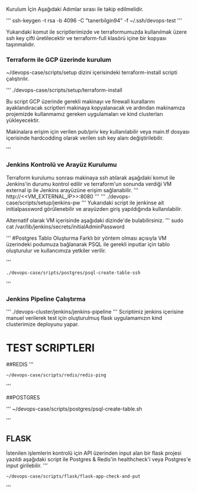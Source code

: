 Kurulum İçin Aşağıdaki Adımlar sırası ile takip edilmelidir.

'''
ssh-keygen -t rsa -b 4096 -C "tanerbilgin94" -f ~/.ssh/devops-test
'''

Yukarıdaki komut ile scriptlerimizde ve terraformumuzda kullanılmak üzere ssh key çifti üretilecektir ve terraform-full klasörü içine bir kopyası taşınmalıdır.

### Terraform ile GCP üzerinde kurulum

~/devops-case/scripts/setup dizini içerisindeki terraform-install scripti çalıştırılır.

'''
   ./devops-case/scripts/setup/terraform-install

   Bu script GCP üzerinde gerekli makinayı ve firewall kurallarını ayaklandıracak scriptleri makinaya kopyalanacak ve ardından makinamıza projemizde kullanmamız gereken uygulamaları ve kind clusterları yükleyecektir.

   Makinalara erişim için verilen pub/priv key kullanılabilir veya main.tf dosyası içerisinde hardcodding olarak verilen ssh key alanı değiştirilebilir.

'''
### Jenkins Kontrolü ve Arayüz Kurulumu
Terraform kurulumu sonrası makinaya ssh atılarak aşağıdaki komut ile Jenkins'in durumu kontrol edilir ve terraform'un sonunda verdiği VM external ip ile Jenkins arayüzüne erişim sağlanabilir.
'''
	http://<<VM_EXTERNAL_IP>>:8080
'''
'''
	./devops-case/scripts/setup/jenkins-pw
'''
Yukarıdaki script ile jenkinse ait initialpassword görülenebilir ve arayüzden giriş yapıldığında kullanılabilir.

Alternatif olarak VM içerisinde aşağıdaki dizinde'de bulabilirsiniz.
'''
	sudo cat /var/lib/jenkins/secrets/initialAdminPassword

'''
#Postgres Tablo Oluşturma
Farklı bir yöntem olması açısıyla VM üzerindeki podumuza bağlanarak PSQL ile gerekli inputlar için tablo oluşturulur ve kullancımıza yetkiler verilir.

'''

	./devops-case/sripts/postgres/psql-create-table-ssh

'''
### Jenkins Pipeline Çalıştırma
'''
	./devops-cluster/jenkins/jenkins-pipeline
'''
Scriptimiz jenkins içerisine manuel verilerek test için oluşturulmuş flask uygulamamızın kind clusterimize deployunu yapar.

# TEST SCRIPTLERI

##REDIS
'''

	~/devops-case/scripts/redis/redis-ping
	
'''

##POSTGRES

'''
	~/devops-case/scripts/postgres/psql-create-table.sh
	
'''

## FLASK

İstenilen işlemlerin kontrolü için API üzerinden input alan bir flask projesi yazıldı aşağıdaki script ile Postgres & Redis'in healthcheck'i veya Postgres'e input girilebilir.
'''

	~/devops-case/scripts/flask/flask-app-check-and-put
'''
